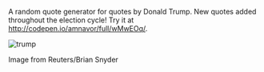 A random quote generator for quotes by Donald Trump. New quotes added throughout the election 
cycle! Try it at http://codepen.io/amnavor/full/wMwEOq/.


 
![trump](https://cloud.githubusercontent.com/assets/12720744/17600432/537dbba0-5fb8-11e6-931e-408becee6814.gif)

Image from Reuters/Brian Snyder
